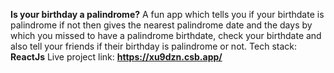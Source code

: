 **Is your birthday a palindrome?**
A fun app which tells you if your birthdate is palindrome if not then gives the nearest palindrome date and the days by which you missed to have a palindrome birthdate, check your birthdate and also tell your friends if their birthday is palindrome or not.
Tech stack: **ReactJs**
Live project link: **https://xu9dzn.csb.app/**
